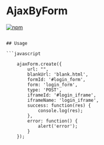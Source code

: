 # AjaxByForm
[![npm](https://img.shields.io/badge/npm-v0.1.1-blue.svg)](https://www.npmjs.com/package/log-reporter)

```

## Usage

```javascript

	ajaxForm.create({
	    url: "",
	    blankUrl: 'blank.html',
	    formId: '#login_form',
	    form: 'login_form',
	    type: 'POST',
	    iframeId: '#login_iframe',
	    iframeName: 'login_iframe',
	    success: function(res) {
	        console.log(res);
	    },
	    error: function() {
	        alert('error');
	    }
	});	

```





